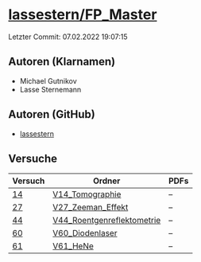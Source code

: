 # [lassestern/FP_Master](https://github.com/lassestern/FP_Master)

Letzter Commit: 07.02.2022 19:07:15

## Autoren (Klarnamen)
- Michael Gutnikov
- Lasse Sternemann

## Autoren (GitHub)
- [lassestern](https://github.com/lassestern)

## Versuche

|       Versuch        |                                                  Ordner                                                  |PDFs|
|----------------------|----------------------------------------------------------------------------------------------------------|----|
|[14](../../versuch/14)|[V14_Tomographie](https://github.com/lassestern/FP_Master/tree/main/V14_Tomographie)                      |–   |
|[27](../../versuch/27)|[V27_Zeeman_Effekt](https://github.com/lassestern/FP_Master/tree/main/V27_Zeeman_Effekt)                  |–   |
|[44](../../versuch/44)|[V44_Roentgenreflektometrie](https://github.com/lassestern/FP_Master/tree/main/V44_Roentgenreflektometrie)|–   |
|[60](../../versuch/60)|[V60_Diodenlaser](https://github.com/lassestern/FP_Master/tree/main/V60_Diodenlaser)                      |–   |
|[61](../../versuch/61)|[V61_HeNe](https://github.com/lassestern/FP_Master/tree/main/V61_HeNe)                                    |–   |
